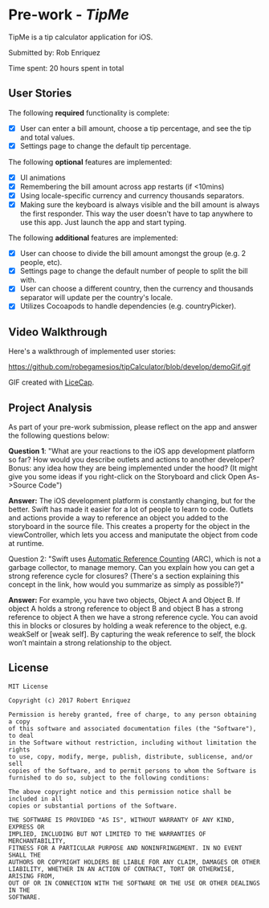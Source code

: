 # Pre-work - *TipMe*

TipMe is a tip calculator application for iOS.

Submitted by: Rob Enriquez

Time spent: 20 hours spent in total

## User Stories

The following **required** functionality is complete:

* [X] User can enter a bill amount, choose a tip percentage, and see the tip and total values.
* [X] Settings page to change the default tip percentage.

The following **optional** features are implemented:
* [X] UI animations
* [X] Remembering the bill amount across app restarts (if <10mins)
* [X] Using locale-specific currency and currency thousands separators.
* [X] Making sure the keyboard is always visible and the bill amount is always the first responder. This way the user doesn't have to tap anywhere to use this app. Just launch the app and start typing.

The following **additional** features are implemented:

- [X] User can choose to divide the bill amount amongst the group (e.g. 2 people, etc).
- [X] Settings page to change the default number of people to split the bill with.
- [X] User can choose a different country, then the currency and thousands separator will update per the country's locale.
- [X] Utilizes Cocoapods to handle dependencies (e.g. countryPicker).

## Video Walkthrough 

Here's a walkthrough of implemented user stories:

https://github.com/robegamesios/tipCalculator/blob/develop/demoGif.gif

GIF created with [LiceCap](http://www.cockos.com/licecap/).

## Project Analysis

As part of your pre-work submission, please reflect on the app and answer the following questions below:

**Question 1**: "What are your reactions to the iOS app development platform so far? How would you describe outlets and actions to another developer? Bonus: any idea how they are being implemented under the hood? (It might give you some ideas if you right-click on the Storyboard and click Open As->Source Code")

**Answer:** The iOS development platform is constantly changing, but for the better. Swift has made it easier for a lot of people to learn to code. Outlets and actions provide a way to reference an object you added to the storyboard in the source file. This creates a property for the object in the viewController, which lets you access and maniputate the object from code at runtime.

Question 2: "Swift uses [Automatic Reference Counting](https://developer.apple.com/library/content/documentation/Swift/Conceptual/Swift_Programming_Language/AutomaticReferenceCounting.html#//apple_ref/doc/uid/TP40014097-CH20-ID49) (ARC), which is not a garbage collector, to manage memory. Can you explain how you can get a strong reference cycle for closures? (There's a section explaining this concept in the link, how would you summarize as simply as possible?)"

**Answer:** For example, you have two objects, Object A and Object B. If object A holds a strong reference to object B and object B has a strong reference to object A then we have a strong reference cycle.  You can avoid this in blocks or closures by holding a weak reference to the object, e.g. weakSelf or [weak self]. By capturing the weak reference to self, the block won’t maintain a strong relationship to the object.


## License

	MIT License

	Copyright (c) 2017 Robert Enriquez

	Permission is hereby granted, free of charge, to any person obtaining a copy
	of this software and associated documentation files (the "Software"), to deal
	in the Software without restriction, including without limitation the rights
	to use, copy, modify, merge, publish, distribute, sublicense, and/or sell
	copies of the Software, and to permit persons to whom the Software is
	furnished to do so, subject to the following conditions:

	The above copyright notice and this permission notice shall be included in all
	copies or substantial portions of the Software.

	THE SOFTWARE IS PROVIDED "AS IS", WITHOUT WARRANTY OF ANY KIND, EXPRESS OR
	IMPLIED, INCLUDING BUT NOT LIMITED TO THE WARRANTIES OF MERCHANTABILITY,
	FITNESS FOR A PARTICULAR PURPOSE AND NONINFRINGEMENT. IN NO EVENT SHALL THE
	AUTHORS OR COPYRIGHT HOLDERS BE LIABLE FOR ANY CLAIM, DAMAGES OR OTHER
	LIABILITY, WHETHER IN AN ACTION OF CONTRACT, TORT OR OTHERWISE, ARISING FROM,
	OUT OF OR IN CONNECTION WITH THE SOFTWARE OR THE USE OR OTHER DEALINGS IN THE
	SOFTWARE.
